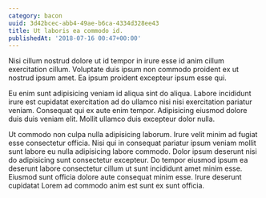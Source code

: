 ```yaml
---
category: bacon
uuid: 3d42bcec-abb4-49ae-b6ca-4334d328ee43
title: Ut laboris ea commodo id.
publishedAt: '2018-07-16 00:47+00:00'
---
```


Nisi cillum nostrud dolore ut id tempor in irure esse id anim cillum exercitation cillum. Voluptate duis ipsum non commodo proident ex ut nostrud ipsum amet. Ea ipsum proident excepteur ipsum esse qui.

Eu enim sunt adipisicing veniam id aliqua sint do aliqua. Labore incididunt irure est cupidatat exercitation ad do ullamco nisi nisi exercitation pariatur veniam. Consequat qui ex aute enim tempor. Adipisicing eiusmod dolore duis duis veniam elit. Mollit ullamco duis excepteur dolor nulla.

Ut commodo non culpa nulla adipisicing laborum. Irure velit minim ad fugiat esse consectetur officia. Nisi qui in consequat pariatur ipsum veniam mollit sunt labore eu nulla adipisicing labore commodo. Dolor ipsum deserunt nisi do adipisicing sunt consectetur excepteur. Do tempor eiusmod ipsum ea deserunt labore consectetur cillum ut sunt incididunt amet minim esse. Eiusmod sunt officia dolore aute consequat minim esse. Irure deserunt cupidatat Lorem ad commodo anim est sunt ex sunt officia.